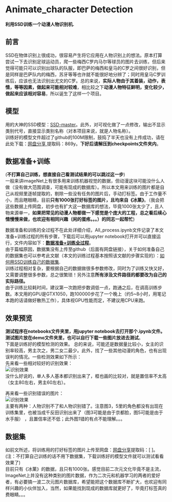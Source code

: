 # Animate_character Detection
 **利用SSD训练一个动漫人物识别机.**

## 前言
  SSD在物体识别上很成功，很容易产生将它应用在人物识别上的想法。原本打算尝试一下去识别足球运动员，爬一些梅西C罗内马尔等球员的图片去训练，但后来觉得可能只可以识别出球队的队服，即巴萨的梅西和皇马的C罗之间很好识别，但是同样是巴萨队内的梅西，苏牙等等也许就不能很好地分辨了；同时用皇马C罗训练后，应该也无法识别出尤文的C罗。总的来说，**实际人物由于其着装，动作，表情，等等因素，做起来可能相对较难**，相比较之下**动漫人物特征鲜明，变化较少，做起来应该相对容易**，所以诞生了这样一个项目。  

## 模型
  用的大神的SSD模型：[SSD-master](https://github.com/balancap/SSD-Tensorflow)。此外，对可视化做了一点修改，输出不显示类别代号，直接显示类别名称（对本项目来说，就是人物名称）。    
  训练好的模型文件超过了github的100M限制，鼓捣了半天也没有上传成功，请在此处下载：[网盘分享](https://pan.baidu.com/s/1uhXHGkG9Wk7SQZGXoXRCVw),提取码：869y。**下好后请解压到checkpoints文件夹内**。  
  
## 数据准备+训练
(**不打算自己训练，想直接自己看测试结果的可以跳过这一步**)  
  一般来讲imageNet上有很多用来训练机器视觉的数据，但动漫这块可能没什么人做（没有做大范围调查，可能有现成的数据库）。所以本文用来训练的图片都是自己从视频里逐帧提取的，剔除一些没有任务的图片后，手动打标签。由于工作量不小，而且瞎眼睛，目前**只有1000张打好标签的图片，且均来自《冰菓》**。（我会把这些数据上传网盘，初步也有扩大这一数据库的想法，毕竟1000张太少了，且人物来源单一，**如果把常见的动漫人物都做一下感觉是个庞大的工程，总之看后续心情慢慢来做，也欢迎有相同兴趣（闲的蛋疼。。。）的同志一起帮忙**)     
 
 数据准备和训练的全过程不在此处详细介绍，All_process.ipynb文件记录了本文准备+训练过程的所有步骤，下载后可以用jupyter notebook打开并可以直接运行，文件内容如下：[**数据准备+训练全过程**](https://github.com/Threebody-Fan/animate-character-detection/blob/master/All_process.ipynb)。    
由于篇幅原因，数据集没有上传至github（后面有网盘链接），关于如何准备自己的数据集也可以参考此文献（本文的训练过程基本按照该文献的步骤实现的）：[如何用SSD训练自己的数据集](https://blog.csdn.net/weixin_39881922/article/details/80569803).  
训练过程相对复杂，要根据自己的数据做很多参数修改，同时为了训练又快又好，又需要调整很多参数，总之很繁琐！另外注意**所有涉及文件路径的都要改为自己的实际路径。**  
由于训练比较耗时间，建议第一次跑把步数调低一点，跑通之后，在调高训练步数。本文用的GPU是GTX1050，跑100000步花了一个晚上（约5~8小时，用笔记本跑的话请做好散热工作），具体视GPU性能而定，不建议用CPU来跑。

## 效果预览
**测试程序在notebooks文件夹里，用jupyter notebook去打开那个.ipynb文件。测试图片放在demo文件夹里，也可以自行下载一些图片放进去测试**。  
下面是训练好的模型检测的效果。
总的来说，可能还是数据量比较小，女主的识别率较高，男主次之，男二女二最少。此外，找了一些其他动漫的角色，也有出现误判的情况。一些检测效果如下所示：  
先来看一些相对较好的识别效果：  
![识别效果](https://github.com/Threebody-Fan/animate-character-detection/blob/master/img1.bmp)  
没什么好说的，单人多人基本都识别出来了，框也画的比较对，就是置信率不太高（女主80左右，男主60左右）。     
  
 再来看一些识别错误的图片：  
![识别效果](https://github.com/Threebody-Fan/animate-character-detection/blob/master/img2.bmp)   
主要有两种：人物识别不了和人物识别错了。注意图3，5里的角色都没有出现在训练集里，也被当成千反田识别出来了（图3可能是由于京都脸，图5可能是由于水手服）
，且置信率还不低；此外图1错的有点不能理解。。。
## 数据集
如前文所述，将训练用的打好标签的图片上传至网盘：[网盘分享]()提取码：[     ]。  
(注：不打算自己训练的话不用下数据集，下载训练好的模型文件就可以测试看看效果了)  
目前只有《冰菓》的数据，且只有1000张。感觉目前二次元文化毕竟不是主流，ImageNet上并没有这种类别的图片数据，作为二次元和机器学习的两者的爱好者，有必要搞一波二次元图片数据库，希望能把这个数据库不断扩大，也欢迎有同样兴趣的小伙伴加入，当然，如果能找到现成的数据库就更好了，毕竟打标签真的费眼睛。。。
